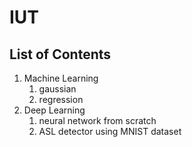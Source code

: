 # IUT

## List of Contents

1. Machine Learning
    1. gaussian
    2. regression
2. Deep Learning
    1. neural network from scratch
    2. ASL detector using MNIST dataset

